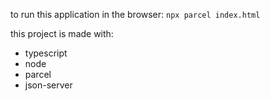 to run this application in the browser:
`npx parcel index.html`

this project is made with:
- typescript
- node
- parcel
- json-server
